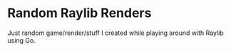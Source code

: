 # Random Raylib Renders

Just random game/render/stuff I created while playing around with Raylib using Go.
